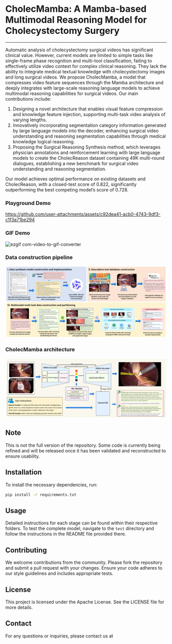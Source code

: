 # CholecMamba: A Mamba-based Multimodal Reasoning Model for Cholecystectomy Surgery

---

Automatic analysis of cholecystectomy surgical videos has significant clinical value. However, current models are limited to simple tasks like single-frame phase recognition and multi-tool classification, failing to effectively utilize video context for complex clinical reasoning. They lack the ability to integrate medical textual knowledge with cholecystectomy images and long surgical videos. We propose CholecMamba, a model that compresses video feature sequences through the Mamba architecture and deeply integrates with large-scale reasoning language models to achieve multimodal reasoning capabilities for surgical videos. Our main contributions include:

1. Designing a novel architecture that enables visual feature compression and knowledge feature injection, supporting multi-task video analysis of varying lengths.
2. Innovatively incorporating segmentation category information generated by large language models into the decoder, enhancing surgical video understanding and reasoning segmentation capabilities through medical knowledge logical reasoning.
3. Proposing the Surgical Reasoning Synthesis method, which leverages physician annotations and reinforcement learning with large language models to create the CholecReason dataset containing 49K multi-round dialogues, establishing a new benchmark for surgical video understanding and reasoning segmentation.

Our model achieves optimal performance on existing datasets and CholecReason, with a closed-test score of 0.822, significantly outperforming the best competing model’s score of 0.728.

### Playground Demo

https://github.com/user-attachments/assets/c92dea41-acb0-4743-9df3-c1f3a71be294

### GIF Demo

![ezgif com-video-to-gif-converter](https://github.com/user-attachments/assets/de3bf9e0-a8a9-4fec-becf-04983eb4fcaa)

### Data construction pipeline
![CM](images/data_construction.png)
### CholecMamba architecture
![CM](images/model_architecture.png)

## Note

This is not the full version of the repository. Some code is currently being refined and will be released once it has been validated and reconstructed to ensure usability.

## Installation

To install the necessary dependencies, run:
```bash
pip install -r requirements.txt
```

## Usage

Detailed instructions for each stage can be found within their respective folders. To test the complete model, navigate to the `test` directory and follow the instructions in the README file provided there.

## Contributing

We welcome contributions from the community. Please fork the repository and submit a pull request with your changes. Ensure your code adheres to our style guidelines and includes appropriate tests.

## License

This project is licensed under the Apache License. See the LICENSE file for more details.

## Contact

For any questions or inquiries, please contact us at 
